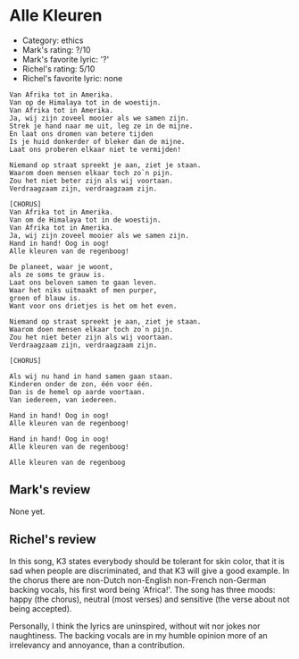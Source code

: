 # Alle Kleuren

 * Category: ethics
 * Mark's rating: ?/10
 * Mark's  favorite lyric: '?'
 * Richel's rating: 5/10
 * Richel's favorite lyric: none

```
Van Afrika tot in Amerika.
Van op de Himalaya tot in de woestijn.
Van Afrika tot in Amerika.
Ja, wij zijn zoveel mooier als we samen zijn.
Strek je hand naar me uit, leg ze in de mijne.
En laat ons dromen van betere tijden
Is je huid donkerder of bleker dan de mijne.
Laat ons proberen elkaar niet te vermijden!

Niemand op straat spreekt je aan, ziet je staan.
Waarom doen mensen elkaar toch zo`n pijn.
Zou het niet beter zijn als wij voortaan.
Verdraagzaam zijn, verdraagzaam zijn.

[CHORUS]
Van Afrika tot in Amerika.
Van om de Himalaya tot in de woestijn.
Van Afrika tot in Amerika.
Ja, wij zijn zoveel mooier als we samen zijn.
Hand in hand! Oog in oog!
Alle kleuren van de regenboog!

De planeet, waar je woont,
als ze soms te grauw is.
Laat ons beloven samen te gaan leven.
Waar het niks uitmaakt of men purper,
groen of blauw is.
Want voor ons drietjes is het om het even.

Niemand op straat spreekt je aan, ziet je staan.
Waarom doen mensen elkaar toch zo`n pijn.
Zou het niet beter zijn als wij voortaan.
Verdraagzaam zijn, verdraagzaam zijn.

[CHORUS]

Als wij nu hand in hand samen gaan staan.
Kinderen onder de zon, één voor één.
Dan is de hemel op aarde voortaan.
Van iedereen, van iedereen.

Hand in hand! Oog in oog!
Alle kleuren van de regenboog!

Hand in hand! Oog in oog!
Alle kleuren van de regenboog!

Alle kleuren van de regenboog
```

## Mark's review

None yet.

## Richel's review

In this song, K3 states everybody should be tolerant for skin color,
that it is sad when people are discriminated, and that K3 will give a
good example. In the chorus there are non-Dutch non-English non-French
non-German backing vocals, his first word being 'Africa!'. The song has
three moods: happy (the chorus), neutral (most verses) and sensitive
(the verse about not being accepted).

Personally, I think the lyrics are uninspired, without wit nor jokes nor
naughtiness. The backing vocals are in my humble opinion more of an
irrelevancy and annoyance, than a contribution.